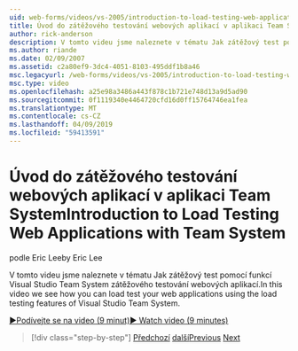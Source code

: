 ```yaml
---
uid: web-forms/videos/vs-2005/introduction-to-load-testing-web-applications-with-team-system
title: Úvod do zátěžového testování webových aplikací v aplikaci Team System | Dokumentace Microsoftu
author: rick-anderson
description: V tomto videu jsme naleznete v tématu Jak zátěžový test pomocí funkcí Visual Studio Team System zátěžového testování webových aplikací.
ms.author: riande
ms.date: 02/09/2007
ms.assetid: c2a80ef9-3dc4-4051-8103-495ddf1b8a46
msc.legacyurl: /web-forms/videos/vs-2005/introduction-to-load-testing-web-applications-with-team-system
msc.type: video
ms.openlocfilehash: a25e98a3486a443f878c1b721e748d13a9d5ad90
ms.sourcegitcommit: 0f1119340e4464720cfd16d0ff15764746ea1fea
ms.translationtype: MT
ms.contentlocale: cs-CZ
ms.lasthandoff: 04/09/2019
ms.locfileid: "59413591"
---
```

# <a name="introduction-to-load-testing-web-applications-with-team-system"></a><span data-ttu-id="df02d-103">Úvod do zátěžového testování webových aplikací v aplikaci Team System</span><span class="sxs-lookup"><span data-stu-id="df02d-103">Introduction to Load Testing Web Applications with Team System</span></span>

<span data-ttu-id="df02d-104">podle Eric Lee</span><span class="sxs-lookup"><span data-stu-id="df02d-104">by Eric Lee</span></span>

<span data-ttu-id="df02d-105">V tomto videu jsme naleznete v tématu Jak zátěžový test pomocí funkcí Visual Studio Team System zátěžového testování webových aplikací.</span><span class="sxs-lookup"><span data-stu-id="df02d-105">In this video we see how you can load test your web applications using the load testing features of Visual Studio Team System.</span></span>

[<span data-ttu-id="df02d-106">&#9654;Podívejte se na video (9 minut)</span><span class="sxs-lookup"><span data-stu-id="df02d-106">&#9654; Watch video (9 minutes)</span></span>](https://channel9.msdn.com/Blogs/ASP-NET-Site-Videos/introduction-to-load-testing-web-applications-with-team-system)

> [!div class="step-by-step"]
> <span data-ttu-id="df02d-107">[Předchozí](introduction-to-testing-web-applications-with-team-system.md)
> [další](introduction-to-manual-testing-with-team-system.md)</span><span class="sxs-lookup"><span data-stu-id="df02d-107">[Previous](introduction-to-testing-web-applications-with-team-system.md)
[Next](introduction-to-manual-testing-with-team-system.md)</span></span>
